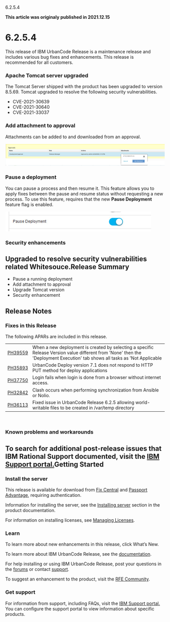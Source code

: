 





6.2.5.4

**This article was originaly published in 2021.12.15**


6.2.5.4
=======




This release of IBM UrbanCode Release is a maintenance release and includes various bug fixes and enhancements. This release is recommended for all customers.
### Apache Tomcat server upgraded


The Tomcat Server shipped with the product has been upgraded to version 8.5.69. Tomcat upgraded to resolve the following security vulnerabilities.
* CVE-2021-30639
* CVE-2021-30640
* CVE-2021-33037


### Add attachment to approval


Attachments can be added to and downloaded from an approval.

![](approval_attachment.jpg)
### Pause a deployment


You can pause a process and then resume it. This feature allows you to apply fixes between the pause and resume status without requesting a new process. To use this feature, requires that the new **Pause Deployment** feature flag is enabled.

![](feature_pause_deployment.jpg)
### Security enhancements


Upgraded to resolve security vulnerabilities related Whitesouce.Release Summary
---------------

  
* Pause a running deployment
* Add attachment to approval
* Upgrade Tomcat version
* Security enhancement

Release Notes
-------------

  
### Fixes in this Release


The following APARs are included in this release.


|  |  |
| --- | --- |
| [PH39559](http://www.ibm.com/support/docview.wss?uid=swg1PH39559) | When a new deployment is created by selecting a specific Release Version value different from 'None' then the 'Deployment Execution' tab shows all tasks as 'Not Applicable |
| [PH35893](http://www.ibm.com/support/docview.wss?uid=swg1PH35893) | UrbanCode Deploy version 7.1 does not respond to HTTP PUT method for deploy applications |
| [PH37750](http://www.ibm.com/support/docview.wss?uid=swg1PH37750) | Login fails when login is done from a browser without internet access. |
| [PH32842](http://www.ibm.com/support/docview.wss?uid=swg1PH32842) | Clash occurs when performing synchronization from Ansible or Nolio. |
| [PH36113](http://www.ibm.com/support/docview.wss?uid=swg1PH36113) | Fixed issue in UrbanCode Release 6.2.5 allowing world-writable files to be created in /var/temp directory |


 
### Known problems and workarounds


To search for additional post-release issues that IBM Rational Support documented, visit the [IBM Support portal.](https://www-947.ibm.com/support/entry/myportal/support?brandind=Rational)Getting Started
---------------

  
### Install the server


This release is available for download from [Fix Central](https://www-945.ibm.com/support/fixcentral/swg/selectFixes?parent=ibm%7ERational&product=ibm/Rational/UrbanCode+Release&release=All&platform=All&function=all&source=fc) and [Passport Advantage](https://www.ibm.com/software/passportadvantage/), requiring authentication.



Information for installing the server, see the [Installing server](http://www-01.ibm.com/support/knowledgecenter/SS4GCC_6.2.5/com.ibm.urelease.doc/topics/install_ov.html) section in the product documentation.

For information on installing licenses, see [Managing Licenses](https://www.ibm.com/support/knowledgecenter/SS4GCC_6.2.5/com.ibm.urelease.doc/topics/licenseManage.html).
### Learn


To learn more about new enhancements in this release, click What’s New.

To learn more about IBM UrbanCode Release, see the [documentation](http://www-01.ibm.com/support/knowledgecenter/SS4GCC_6.2.5/com.ibm.urelease.doc/ucr_version_welcome.html).

For help installing or using IBM UrbanCode Release, post your questions in the [forums](https://developer.ibm.com/answers?community=urbancode) or contact [support](http://www-947.ibm.com/support/entry/portal/support?brandind=Rational).

To suggest an enhancement to the product, visit the [RFE Community](http://www.ibm.com/developerworks/rfe/execute?use_case=submitRfe).
### Get support


For information from support, including FAQs, visit the [IBM Support portal.](https://www.ibm.com/support/home) You can configure the support portal to view information about specific products.




